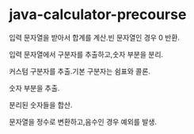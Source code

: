 # java-calculator-precourse

입력 문자열을 받아서 합계를 계산.빈 문자열인 경우 0 반환.

입력 문자열에서 구분자를 추출하고,숫자 부분을 분리.

커스텀 구분자를 추출.기본 구분자는 쉼표와 콜론.

숫자 부분을 추출.

분리된 숫자들을 합산.

문자열을 정수로 변환하고,음수인 경우 예외를 발생.
